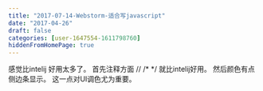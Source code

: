 ```yaml
---
title: "2017-07-14-Webstorm-适合写javascript"
date: "2017-04-26"
draft: false
categories: [user-1647554-1611798760]
hiddenFromHomePage: true
---
```

感觉比intelij 好用太多了。
首先注释方面 //  /* */ 就比intelij好用。
然后颜色有点侧边条显示。 这一点对UI调色尤为重要。
